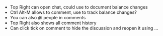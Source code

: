 - Top Right can open chat, could use to document balance changes
- Ctrl Alt-M allows to comment, use to track balance changes?
- You can also @ people in comments
- Top Right also shows all comment history
- Can click tick on comment to hide the discussion and reopen it using ...